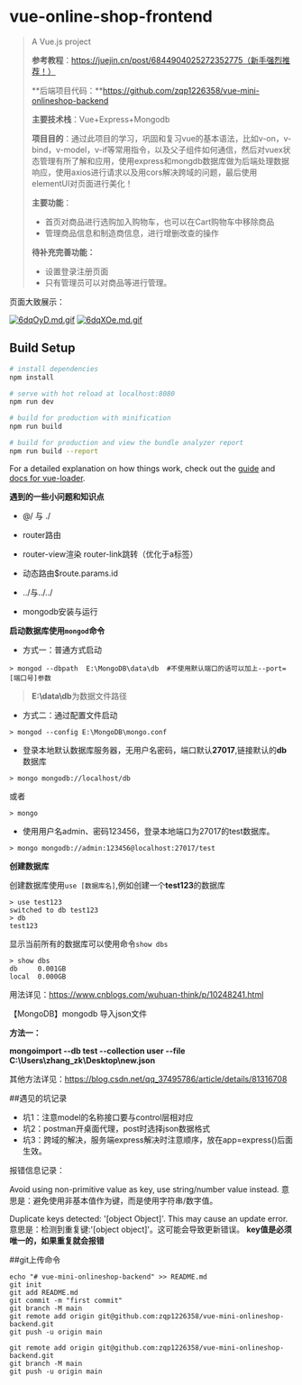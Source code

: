 # vue-online-shop-frontend

> A Vue.js project
>
> **参考教程**：https://juejin.cn/post/6844904025272352775（新手强烈推荐！）
>
> **后端项目代码：**https://github.com/zqp1226358/vue-mini-onlineshop-backend
>
> **主要技术栈**：Vue+Express+Mongodb
>
> **项目目的**：通过此项目的学习，巩固和复习vue的基本语法，比如v-on，v-bind，v-model，v-if等常用指令，以及父子组件如何通信，然后对vuex状态管理有所了解和应用，使用express和mongdb数据库做为后端处理数据响应，使用axios进行请求以及用cors解决跨域的问题，最后使用elementUI对页面进行美化！
>
> **主要功能**：
>
> - 首页对商品进行选购加入购物车，也可以在Cart购物车中移除商品
> - 管理商品信息和制造商信息，进行增删改查的操作
>
> **待补充完善功能：**
>
> - 设置登录注册页面
> - 只有管理员可以对商品等进行管理。

页面大致展示：

[![6dqOyD.md.gif](https://s3.ax1x.com/2021/03/13/6dqOyD.md.gif)](https://imgtu.com/i/6dqOyD)
[![6dqXOe.md.gif](https://s3.ax1x.com/2021/03/13/6dqXOe.md.gif)](https://imgtu.com/i/6dqXOe)

## Build Setup

``` bash
# install dependencies
npm install

# serve with hot reload at localhost:8080
npm run dev

# build for production with minification
npm run build

# build for production and view the bundle analyzer report
npm run build --report
```

For a detailed explanation on how things work, check out the [guide](http://vuejs-templates.github.io/webpack/) and [docs for vue-loader](http://vuejs.github.io/vue-loader).

**遇到的一些小问题和知识点**

- @/ 与 ./
- router路由
- router-view渲染  router-link跳转（优化于a标签）
- 动态路由$route.params.id

- ../与../../
- mongodb安装与运行

**启动数据库使用`mongod`命令**

- 方式一：普通方式启动

```shell
> mongod --dbpath  E:\MongoDB\data\db  #不使用默认端口的话可以加上--port=[端口号]参数
```

> **E:\data\db**为数据文件路径

- 方式二：通过配置文件启动

```shell
> mongod --config E:\MongoDB\mongo.conf
```

- 登录本地默认数据库服务器，无用户名密码，端口默认**27017**,链接默认的**db**数据库

```shell
> mongo mongodb://localhost/db 
```

或者

```shell
> mongo 
```

- 使用用户名admin、密码123456，登录本地端口为27017的test数据库。

```shell
> mongo mongodb://admin:123456@localhost:27017/test
```

**创建数据库**

创建数据库使用`use [数据库名]`,例如创建一个**test123**的数据库

```shell
> use test123
switched to db test123
> db
test123
```

显示当前所有的数据库可以使用命令`show dbs`

```shell
> show dbs
db     0.001GB
local  0.000GB
```

用法详见：https://www.cnblogs.com/wuhuan-think/p/10248241.html

【MongoDB】mongodb 导入json文件

**方法一：**

**mongoimport --db test --collection user --file C:\Users\zhang_zk\Desktop\new.json**

其他方法详见：https://blog.csdn.net/qq_37495786/article/details/81316708



##遇见的坑记录

- 坑1：注意model的名称接口要与control层相对应
- 坑2：postman开桌面代理，post时选择json数据格式
- 坑3：跨域的解决，服务端express解决时注意顺序，放在app=express()后面生效。



报错信息记录：

Avoid using non-primitive value as key, use string/number value instead.
意思是：避免使用非基本值作为键，而是使用字符串/数字值。

 Duplicate keys detected: '[object Object]'. This may cause an update error.
意思是：检测到重复键:'[object object]'。这可能会导致更新错误。
**key值是必须唯一的，如果重复就会报错**



##git上传命令

```
echo "# vue-mini-onlineshop-backend" >> README.md
git init
git add README.md
git commit -m "first commit"
git branch -M main
git remote add origin git@github.com:zqp1226358/vue-mini-onlineshop-backend.git
git push -u origin main
```



```
git remote add origin git@github.com:zqp1226358/vue-mini-onlineshop-backend.git
git branch -M main
git push -u origin main
```